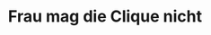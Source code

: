 ---
permalink: /fest-flauschig/jingles/fraumagdiecliquenicht
layout: timestamp
title: Frau mag die Clique nicht
type_csv: jingles
csv_name: timestamps_fraumagdiecliquenicht
parent: Jingles
grand_parent: Fest und Flauschig
---